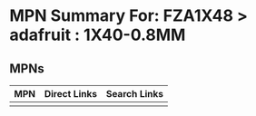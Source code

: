 



# MPN Summary For: FZA1X48 > adafruit : 1X40-0.8MM

## MPNs
  

|MPN|Direct Links|Search Links|
| :--- | :--- | :--- |
||||
